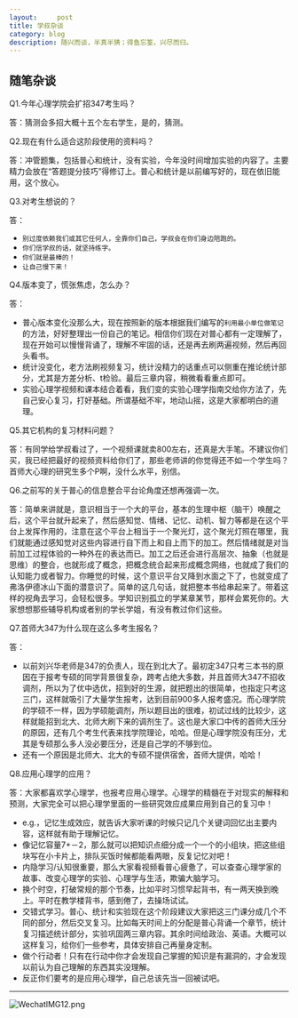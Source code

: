 ```yaml
---
layout:     post
title: 学叔杂谈
category: blog
description: 随兴而谈，半真半猜；得鱼忘筌，兴尽而归。
---
```


## 随笔杂谈

Q1.今年心理学院会扩招347考生吗？

答：猜测会多招大概十五个左右学生，是的，猜测。

Q2.现在有什么适合这阶段使用的资料吗？

答：冲管题集，包括普心和统计，没有实验，今年没时间增加实验的内容了。主要精力会放在“答题提分技巧”得修订上。普心和统计是以前编写好的，现在依旧能用，这个放心。

Q3.对考生想说的？

答：

* `别过度依赖我们或其它任何人，全靠你们自己，学叔会在你们身边陪跑的。`
* `你们信学叔的话，就坚持练字。 `
* `你们就是最棒的！`
* `让自己慢下来！`

Q4.版本变了，慌张焦虑，怎么办？

答：

* 普心版本变化没那么大，现在按照新的版本根据我们编写的`利用最小单位做笔记`的方法，好好整理出一份自己的笔记。相信你们现在对普心都有一定理解了，现在开始可以慢慢背诵了，理解不牢固的话，还是再去刷两遍视频，然后再回头看书。
* 统计没变化，老方法刷视频复习，统计没精力的话重点可以侧重在推论统计部分，尤其是方差分析、t检验。最后三章内容，稍微看看重点即可。
* 实验心理学视频和课本结合着看，我们变的实验心理学指南交给你方法了，先自己安心复习，打好基础。所谓基础不牢，地动山摇，这是大家都明白的道理。

Q5.其它机构的复习材料问题？

答：有同学给学叔看过了，一个视频课就卖800左右，还真是大手笔。不建议你们买，我已经把最好的视频资料给你们了，那些老师讲的你觉得还不如一个学生吗？首师大心理的研究生多个P啊，没什么水平，别信。

Q6.之前写的关于普心的信息整合平台论角度还想再强调一次。

答：简单来讲就是，意识相当于一个大的平台，基本的生理中枢（脑干）唤醒之后，这个平台就升起来了，然后感知觉、情绪、记忆、动机、智力等都是在这个平台上发挥作用的，注意在这个平台上相当于一个聚光灯，这个聚光灯照在哪里，我们就能通过感知觉对这些内容进行自下而上和自上而下的加工。然后情绪就是对当前加工过程体验的一种外在的表达而已。加工之后还会进行高层次、抽象（也就是思维）的整合，也就形成了概念，把概念统合起来形成概念网络，也就成了我们的认知能力或者智力。你睡觉的时候，这个意识平台又降到水面之下了，也就变成了弗洛伊德冰山下面的潜意识了。简单的这几句话，就把整本书给串起来了。带着这样的视角去学习，会轻松很多。学知识别孤立的学某章某节，那样会累死你的。大家想想那些辅导机构或者别的学长学姐，有没有教过你们这些。

Q7.首师大347为什么现在这么多考生报名？

答：

* 以前刘兴华老师是347的负责人，现在到北大了。最初定347只考三本书的原因在于报考专硕的同学背景很复杂，跨考占绝大多数，并且首师大347不招收调剂，所以为了优中选优，招到好的生源，就把题出的很简单，也指定只考这三门，这样就吸引了大量学生报考，达到目前900多人报考盛况。而心理学院的学硕不一样，因为学硕能调剂，所以题目出的很难，初试过线的比较少，这样就能招到北大、北师大刷下来的调剂生了。这也是大家口中传的首师大压分的原因，还有几个考生代表来找学院理论，哈哈。但是心理学院没有压分，尤其是专硕那么多人没必要压分，还是自己学的不够到位。
* 还有一个原因是北师大、北大的专硕不提供宿舍，首师大提供，哈哈！

Q8.应用心理学的应用？

答：大家都喜欢学心理学，也报考应用心理学。心理学的精髓在于对现实的解释和预测，大家完全可以把心理学里面的一些研究效应成果应用到自己的复习中！

* e.g.，记忆生成效应，就告诉大家听课的时候只记几个关键词回忆出主要内容，这样就有助于理解记忆。
* 像记忆容量7+－2，那么就可以把知识点细分成一个一个的小组块，把这些组块写在小卡片上，排队买饭时候都能看两眼，反复记忆对吧！
* 内隐学习/认知很重要，那么大家看视频看普心疲惫了，可以查查心理学家的故事、改变心理学的实验、心理学与生活，欺骗大脑学习。
* 换个时空，打破常规的那个节奏，比如平时习惯早起背书，有一两天换到晚上。平时在教学楼背书，感到倦了，去操场试试。
* 交错式学习。普心、统计和实验现在这个阶段建议大家把这三门课分成几个不同的部分，然后交叉复习。比如每天时间上的分配是普心背诵一个章节，统计复习描述统计部分，实验巩固两三章内容。其余时间给政治、英语。大概可以这样复习，给你们一些参考，具体安排自己再量身定制。
* 做个行动者！只有在行动中你才会发现自己掌握的知识是有漏洞的，才会发现以前认为自己理解的东西其实没理解。
* 反正你们要考的是应用心理学，自己总该先当一回被试吧。

---
![WechatIMG12.png](http://pdsh5ir09.bkt.clouddn.com/WechatIMG12.png "加油哦！")








